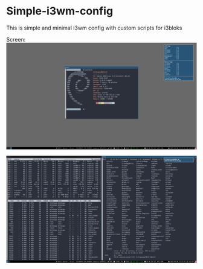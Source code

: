 # Simple-i3wm-config
This is simple and minimal i3wm config with custom scripts for i3bloks

Screen:
![Screenshot](screen_1.png?raw=true "Bussy")

![Screenshot](screen.png?raw=true "Terminals")